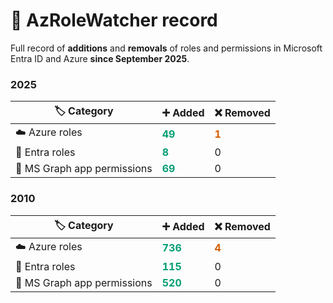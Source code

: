 # 📜 AzRoleWatcher record

Full record of **additions** and **removals** of roles and permissions in Microsoft Entra ID and Azure **since September 2025**.

### 2025

| 🏷️ Category | ➕ Added | ❌ Removed |
|----------|-------|---------|
| ☁️ Azure roles | <span style="color:#009E73;font-weight:bold">49</span> | <span style="color:#D55E00;font-weight:bold">1</span> |
| 👤 Entra roles | <span style="color:#009E73;font-weight:bold">8</span> | 0 |
| 🤖 MS Graph app permissions | <span style="color:#009E73;font-weight:bold">69</span> | 0 |

### 2010

| 🏷️ Category | ➕ Added | ❌ Removed |
|----------|-------|---------|
| ☁️ Azure roles | <span style="color:#009E73;font-weight:bold">736</span> | <span style="color:#D55E00;font-weight:bold">4</span> |
| 👤 Entra roles | <span style="color:#009E73;font-weight:bold">115</span> | 0 |
| 🤖 MS Graph app permissions | <span style="color:#009E73;font-weight:bold">520</span> | 0 |
